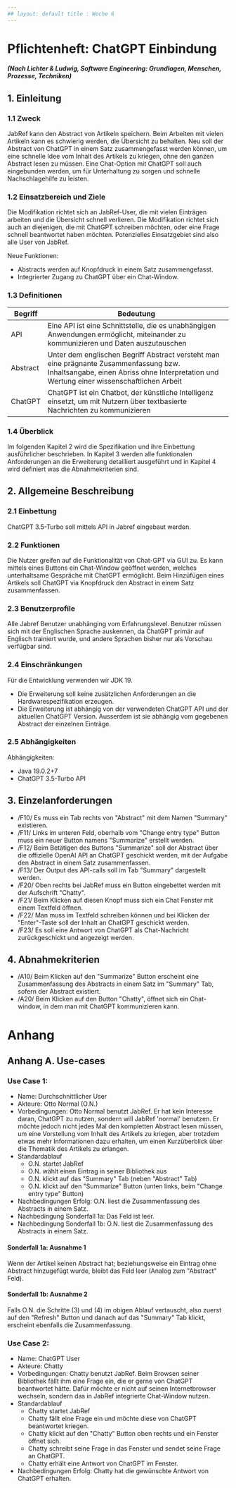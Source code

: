```yaml
---
## layout: default title : Woche 6
---
```

# Pflichtenheft: ChatGPT Einbindung
#####  (Nach Lichter & Ludwig, Software Engineering: Grundlagen, Menschen, Prozesse, Techniken)


## 1. Einleitung

### 1.1 Zweck

JabRef kann den Abstract von Artikeln speichern. Beim Arbeiten mit vielen Artikeln kann es schwierig werden, die Übersicht zu behalten. Neu soll der Abstract von ChatGPT in einem Satz zusammengefasst werden können, um eine schnelle Idee vom Inhalt des Artikels zu kriegen, ohne den ganzen Abstract lesen zu müssen. 
Eine Chat-Option mit ChatGPT soll auch eingebunden werden, um für Unterhaltung zu sorgen und schnelle Nachschlagehilfe zu leisten.

### 1.2 Einsatzbereich und Ziele

Die Modifikation richtet sich an JabRef-User, die mit vielen Einträgen arbeiten und die Übersicht schnell verlieren. Die Modifikation richtet sich auch an diejenigen, die mit ChatGPT schreiben möchten, oder eine Frage schnell beantwortet haben möchten. Potenzielles Einsatzgebiet sind also alle User von JabRef.

Neue Funktionen:

* Abstracts werden auf Knopfdruck in einem Satz zusammengefasst.
* Integrierter Zugang zu ChatGPT über ein Chat-Window.

### 1.3 Definitionen

| Begriff  	 | Bedeutung 	|
|------------|-----------	|
| API      	 |   Eine API ist eine Schnittstelle, die es unabhängigen Anwendungen ermöglicht, miteinander zu kommunizieren und Daten auszutauschen         	|
| Abstract 	 |   Unter dem englischen Begriff Abstract versteht man eine prägnante Zusammenfassung bzw. Inhaltsangabe, einen Abriss ohne Interpretation und Wertung einer wissenschaftlichen Arbeit|
| ChatGPT  	 |   ChatGPT ist ein Chatbot, der künstliche Intelligenz einsetzt, um mit Nutzern über textbasierte Nachrichten zu kommunizieren         |

### 1.4 Überblick

Im folgenden Kapitel 2 wird die Spezifikation und ihre Einbettung ausführlicher beschrieben. In Kapitel 3 werden alle
funktionalen Anforderungen an die Erweiterung detailliert ausgeführt und in Kapitel 4 wird definiert was die Abnahmekriterien sind.

## 2. Allgemeine Beschreibung

### 2.1 Einbettung

ChatGPT 3.5-Turbo soll mittels API in Jabref eingebaut werden. 

### 2.2 Funktionen

Die Nutzer greifen auf die Funktionalität von Chat-GPT via GUI zu. 
Es kann mittels eines Buttons ein Chat-Window geöffnet werden, welches unterhaltsame Gespräche mit ChatGPT ermöglicht. 
Beim Hinzüfügen eines Artikels soll ChatGPT via Knopfdruck den Abstract in einem Satz zusammenfassen.

### 2.3 Benutzerprofile

Alle Jabref Benutzer unabhänging vom Erfahrungslevel. 
Benutzer müssen sich mit der Englischen Sprache auskennen, da ChatGPT primär auf Englisch trainiert wurde, und andere Sprachen bisher nur als Vorschau verfügbar sind.

### 2.4 Einschränkungen
Für die Entwicklung verwenden wir JDK 19.
- Die Erweiterung soll keine zusätzlichen Anforderungen an die Hardwarespezifikation erzeugen.
- Die Erweiterung ist abhängig von der verwendeten ChatGPT API und der aktuellen ChatGPT Version. 
Ausserdem ist sie abhängig vom gegebenen Abstract der einzelnen Einträge.

### 2.5 Abhängigkeiten
Abhängigkeiten: 
* Java 19.0.2+7
* ChatGPT 3.5-Turbo API


## 3. Einzelanforderungen

* /F10/ Es muss ein Tab rechts von "Abstract" mit dem Namen "Summary" existieren.
* /F11/ Links im unteren Feld, oberhalb vom "Change entry type" Button muss ein neuer Button namens "Summarize" erstellt werden.
* /F12/ Beim Betätigen des Buttons "Summarize" soll der Abstract über die offizielle OpenAI API an ChatGPT geschickt werden, mit der Aufgabe den Abstract in einem Satz zusammenfassen. 
* /F13/ Der Output des API-calls soll im Tab "Summary" dargestellt werden.
* /F20/ Oben rechts bei JabRef muss ein Button eingebettet werden mit der Aufschrift "Chatty".
* /F21/ Beim Klicken auf diesen Knopf muss sich ein Chat Fenster mit einem Textfeld öffnen.
* /F22/ Man muss im Textfeld schreiben können und bei Klicken der "Enter"-Taste soll der Inhalt an ChatGPT geschickt werden.
* /F23/ Es soll eine Antwort von ChatGPT als Chat-Nachricht zurückgeschickt und angezeigt werden.

## 4. Abnahmekriterien

* /A10/ Beim Klicken auf den "Summarize" Button erscheint eine Zusammenfassung des Abstracts in einem Satz im "Summary" Tab, sofern der Abstract existiert.
* /A20/ Beim Klicken auf den Button "Chatty", öffnet sich ein Chat-window, in dem man mit ChatGPT kommunizieren kann.

# Anhang

## Anhang A. Use-cases

### Use Case 1:
* Name: Durchschnittlicher User
* Akteure: Otto Normal (O.N.)
* Vorbedingungen: Otto Normal benutzt JabRef. Er hat kein Interesse daran, ChatGPT zu nutzen, sondern will JabRef 'normal' benutzen. Er möchte jedoch nicht jedes Mal den kompletten Abstract lesen müssen, um eine Vorstellung vom Inhalt des Artikels zu kriegen, aber trotzdem etwas mehr Informationen dazu erhalten, um einen Kurzüberblick über die Thematik des Artikels zu erlangen.
* Standardablauf
    * O.N. startet JabRef
    * O.N. wählt einen Eintrag in seiner Bibliothek aus
    * O.N. klickt auf das "Summary" Tab (neben "Abstract" Tab)
    * O.N. klickt auf den "Summarize" Button (unten links, beim "Change entry type" Button)
* Nachbedingungen Erfolg: O.N. liest die Zusammenfassung des Abstracts in einem Satz.
* Nachbedingung Sonderfall 1a: Das Feld ist leer.
* Nachbedingung Sonderfall 1b: O.N. liest die Zusammenfassung des Abstracts in einem Satz.


#### Sonderfall 1a: Ausnahme 1
Wenn der Artikel keinen Abstract hat; beziehungsweise ein Eintrag ohne Abstract hinzugefügt wurde, bleibt das Feld leer (Analog zum "Abstract" Feld).
#### Sonderfall 1b: Ausnahme 2
Falls O.N. die Schritte (3) und (4) im obigen Ablauf vertauscht, also zuerst auf den "Refresh" Button und danach auf das "Summary" Tab klickt, erscheint ebenfalls die Zusammenfassung.

### Use Case 2:
* Name: ChatGPT User
* Akteure: Chatty
* Vorbedingungen: Chatty benutzt JabRef. Beim Browsen seiner Bibliothek fällt ihm eine Frage ein, die er gerne von ChatGPT beantwortet hätte. Dafür möchte er nicht auf seinen Internetbrowser wechseln, sondern das in JabRef integrierte Chat-Window nutzen.
* Standardablauf
    * Chatty startet JabRef
    * Chatty fällt eine Frage ein und möchte diese von ChatGPT beantwortet kriegen.
    * Chatty klickt auf den "Chatty" Button oben rechts und ein Fenster öffnet sich.
    * Chatty schreibt seine Frage in das Fenster und sendet seine Frage an ChatGPT.
    * Chatty erhält eine Antwort von ChatGPT im Fenster.
* Nachbedingungen Erfolg: Chatty hat die gewünschte Antwort von ChatGPT erhalten.

